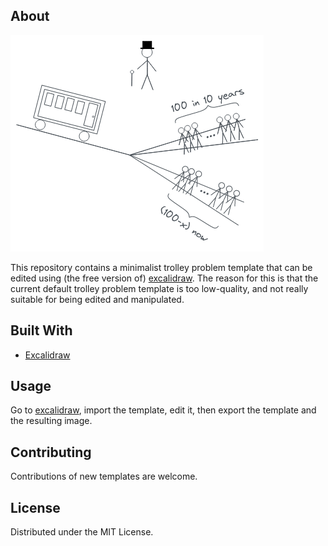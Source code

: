 ## About

![](./temporal-trolley.png)

This repository contains a minimalist trolley problem template that can be edited using (the free version of) [excalidraw](https://excalidraw.com/). The reason for this is that the current default trolley problem template is too low-quality, and not really suitable for being edited and manipulated.

## Built With

- [Excalidraw](https://excalidraw.com/)

## Usage

Go to [excalidraw](https://excalidraw.com/), import the template, edit it, then export the template and the resulting image.

## Contributing

Contributions of new templates are welcome.

## License

Distributed under the MIT License.
